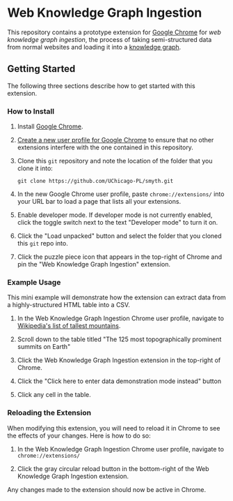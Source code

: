 # Web Knowledge Graph Ingestion

This repository contains a prototype extension for
[Google Chrome](https://www.google.com/chrome/)
for _web knowledge graph ingestion_,
the process of taking semi-structured data from normal websites and loading it
into a
[knowledge graph](https://web.stanford.edu/~vinayc/kg/notes/What_is_a_Knowledge_Graph.html).

## Getting Started

The following three sections describe how to get started with this extension.

### How to Install

1. Install [Google Chrome](https://www.google.com/chrome/).

1. [Create a new user profile for Google Chrome](https://support.google.com/chrome/answer/2364824)
   to ensure that no other extensions interfere with the one contained in this
   repository.

1. Clone this `git` repository and note the location of the folder that you
   clone it into:
   
   ```
   git clone https://github.com/UChicago-PL/smyth.git
   ```
   
1. In the new Google Chrome user profile, paste `chrome://extensions/` into your
   URL bar to load a page that lists all your extensions.

1. Enable developer mode. If developer mode is not currently enabled, click the
   toggle switch next to the text "Developer mode" to turn it on.

1. Click the "Load unpacked" button and select the folder that you cloned this
   `git` repo into.

1. Click the puzzle piece icon that appears in the top-right of Chrome and pin
   the "Web Knowledge Graph Ingestion" extension.

### Example Usage

This mini example will demonstrate how the extension can extract data from a
highly-structured HTML table into a CSV.

1. In the Web Knowledge Graph Ingestion Chrome user profile, navigate to
   [Wikipedia's list of tallest mountains](https://en.wikipedia.org/wiki/List_of_mountain_peaks_by_prominence).

1. Scroll down to the table titled "The 125 most topographically prominent
   summits on Earth"

1. Click the Web Knowledge Graph Ingestion extension in the top-right of Chrome.

1. Click the "Click here to enter data demonstration mode instead" button

1. Click any cell in the table.

### Reloading the Extension

When modifying this extension, you will need to reload it in Chrome to see the
effects of your changes. Here is how to do so:

1. In the Web Knowledge Graph Ingestion Chrome user profile, navigate to
   `chrome://extensions/`

1. Click the gray circular reload button in the bottom-right of the Web
   Knowledge Graph Ingestion extension.

Any changes made to the extension should now be active in Chrome.
